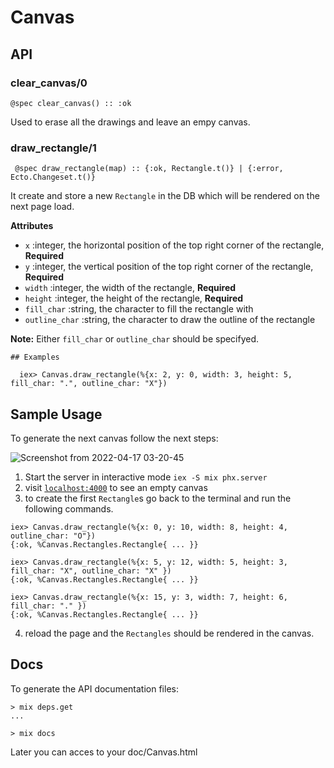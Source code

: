 # Canvas

## API
### clear_canvas/0
`@spec clear_canvas() :: :ok`

  Used to erase all the drawings and leave an empy canvas.
  
### draw_rectangle/1 
` @spec draw_rectangle(map) :: {:ok, Rectangle.t()} | {:error, Ecto.Changeset.t()}`

  It create and store a new `Rectangle` in the DB which will be rendered on the next page load.

  **Attributes**
  - `x` :integer, the horizontal position of the top right corner of the rectangle, **Required**
  - `y` :integer, the vertical position of the top right corner of the rectangle, **Required**
  - `width` :integer, the width of the rectangle, **Required**
  - `height` :integer, the height of the rectangle, **Required**
  - `fill_char` :string, the character to fill the rectangle with
  - `outline_char` :string, the character to draw the outline of the rectangle

  **Note:** Either `fill_char` or `outline_char` should be specifyed.

    ## Examples

      iex> Canvas.draw_rectangle(%{x: 2, y: 0, width: 3, height: 5, fill_char: ".", outline_char: "X"})


## Sample Usage
To generate the next canvas follow the next steps:

![Screenshot from 2022-04-17 03-20-45](https://user-images.githubusercontent.com/1340695/163703208-b6b6bf78-e88e-428e-a69b-c49e0c68d072.png)


1. Start the server in interactive mode `iex -S mix phx.server`
2. visit [`localhost:4000`](http://localhost:4000) to see an empty canvas
3. to create the first `Rectangle`s go back to the terminal and run the following commands.
```
iex> Canvas.draw_rectangle(%{x: 0, y: 10, width: 8, height: 4, outline_char: "O"})
{:ok, %Canvas.Rectangles.Rectangle{ ... }}

iex> Canvas.draw_rectangle(%{x: 5, y: 12, width: 5, height: 3, fill_char: "X", outline_char: "X" })   
{:ok, %Canvas.Rectangles.Rectangle{ ... }}

iex> Canvas.draw_rectangle(%{x: 15, y: 3, width: 7, height: 6, fill_char: "." })                    
{:ok, %Canvas.Rectangles.Rectangle{ ... }}
```
4. reload the page and the `Rectangles` should be rendered in the canvas.

## Docs

To generate the API documentation files:
```
> mix deps.get
...

> mix docs
```
Later you can acces to your doc/Canvas.html 
